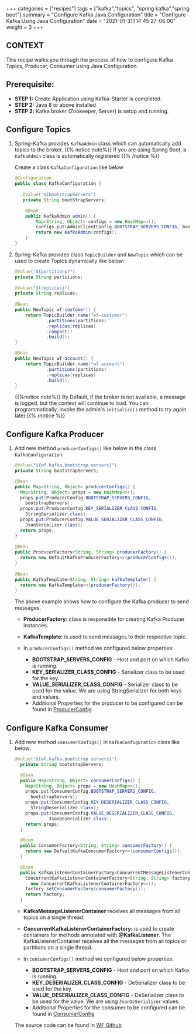 +++
categories = ["recipes"]
tags = ["kafka","topics", "spring kafka","spring boot"]
summary = "Configure Kafka Java Configuration"
title = "Configure Kafka Using Java Configuration"
date = "2021-01-31T14:45:27-06:00"
weight = 3
+++

## CONTEXT
This recipe walks you through the process of how to configure Kafka Topics, Producer, Consumer using Java Configuration.

## Prerequisite:

- **STEP 1:** Create Application using Kafka-Starter is completed.
- **STEP 2:** Java 8 or above installed
- **STEP 3:** Kafka broker (Zookeeper, Server) is setup and running.

## Configure Topics

1. Spring-Kafka provides `KafkaAdmin` class which can automatically add topics to the broker.
    {{% notice note%}} If you are using Spring Boot, a `KafkaAdmin` class is automatically registered {{% /notice %}}
   
   Create a class `KafkaConfiguration` like below 
    ```java
    @Configuration
    public class KafkaConfiguration {
       
       @Value("${bootstrapServers")
       private String bootStrapServers;
   
        @Bean
        public KafkaAdmin admin() {
            Map<String, Object> configs = new HashMap<>();
            configs.put(AdminClientConfig.BOOTSTRAP_SERVERS_CONFIG, bootStrapServers);
            return new KafkaAdmin(configs);
        }
    }
   ```
1. Spring-Kafka provides class `TopicBuilder` and `NewTopic` which can be used to create Topics dynamically like below:

    ```java
    @Value("${partitions}")
    private String partitions;
       
    @Value("${replicas}")
    private String replicas;
       
    @Bean
    public NewTopic wf-customer() {
        return TopicBuilder.name("wf-customer")
                .partitions(partitions)
                .replicas(replicas)
                .compact()
                .build();
    }
    
    @Bean
    public NewTopic wf-account() {
        return TopicBuilder.name("wf-account")
                .partitions(partitions)
                .replicas(replicas)
                .build();
    }
    ```   
    {{%notice note%}} By Default, if the broker is not available, a message is logged, but the context will continue to load.
    You can programmatically, invoke the admin's `initialize()` method to try again later.{{% /notice %}}

## Configure Kafka Producer 


1. Add new method `producerConfigs()` like below in the class `KafkaConfiguration`:

    ```java
    @Value("${wf.kafka.bootstrap-servers}")
    private String bootstrapServers;
    
    @Bean
    public Map<String, Object> producerConfigs() {
      Map<String, Object> props = new HashMap<>();
      props.put(ProducerConfig.BOOTSTRAP_SERVERS_CONFIG,
        bootstrapServers);
      props.put(ProducerConfig.KEY_SERIALIZER_CLASS_CONFIG,
        StringSerializer.class);
      props.put(ProducerConfig.VALUE_SERIALIZER_CLASS_CONFIG,
        JsonSerializer.class);
      return props;
    }
       
    @Bean
    public ProducerFactory<String, String> producerFactory() {
      return new DefaultKafkaProducerFactory<>(producerConfigs());
    }
       
    @Bean
    public KafkaTemplate<String, String> kafkaTemplate() {
      return new KafkaTemplate<>(producerFactory());
    }
    ```
    The above example shows how to configure the Kafka producer to send messages. 
    * **ProducerFactory:** class is responsible for creating Kafka Producer instances.
    * **KafkaTemplate:** is used to send messages to their respective topic.
    * In `producerConfigs()` method we configured below properties:
    
        * **BOOTSTRAP_SERVERS_CONFIG** - Host and port on which Kafka is running.
        * **KEY_SERIALIZER_CLASS_CONFIG** - Serializer class to be used for the key.
        * **VALUE_SERIALIZER_CLASS_CONFIG** - Serializer class to be used for the value. We are using StringSerializer for both keys and values.
        * Additional Properties for the producer to be configured can be found in [ProducerConfig](https://kafka.apache.org/26/javadoc/org/apache/kafka/clients/producer/ProducerConfig.html)
## Configure Kafka Consumer

1. Add new method `consumerConfigs()` in `KafkaConfiguration` class like below:

    ```java
    @Value("${wf.kafka.bootstrap-servers}")
      private String bootstrapServers;
    
      @Bean
      public Map<String, Object> consumerConfigs() {
        Map<String, Object> props = new HashMap<>();
        props.put(ConsumerConfig.BOOTSTRAP_SERVERS_CONFIG,
          bootstrapServers);
        props.put(ConsumerConfig.KEY_DESERIALIZER_CLASS_CONFIG,
          StringDeserializer.class);
        props.put(ConsumerConfig.VALUE_DESERIALIZER_CLASS_CONFIG,
                 JsonDeserializer.class);
        return props;
      }
    
      @Bean
      public ConsumerFactory<String, String> consumerFactory() {
        return new DefaultKafkaConsumerFactory<>(consumerConfigs());
      }
    
      @Bean
      public KafkaListenerContainerFactory<ConcurrentMessageListenerContainer<String, String>> kafkaListenerContainerFactory() {
        ConcurrentKafkaListenerContainerFactory<String, String> factory =
          new ConcurrentKafkaListenerContainerFactory<>();
        factory.setConsumerFactory(consumerFactory());
        return factory;
      }
    ```
    * **KafkaMessageListenerContainer** receives all messages from all topics on a single thread.
    * **ConcurrentKafkaListenerContainerFactory:**  is used to create containers for methods annotated with **@KafkaListener**. 
        The KafkaListenerContainer receives all the messages from all topics or partitions on a single thread. 
    * In `consumerConfigs()` method we configured below properties:
        
         * **BOOTSTRAP_SERVERS_CONFIG** - Host and port on which Kafka is running.
         * **KEY_DESERIALIZER_CLASS_CONFIG** - DeSerializer class to be used for the key.
         * **VALUE_DESERIALIZER_CLASS_CONFIG** - DeSerializer class to be used for the value. We are using `JsonDeSerializer` values.
         * Additional Properties for the consumer to be configured can be found in [ConsumerConfig](https://kafka.apache.org/26/javadoc/org/apache/kafka/clients/consumer/ConsumerConfig.html)

    The source code can be found in [WF Github](http://hop.hosting.wellsfargo.com/kafka-starter)
    

